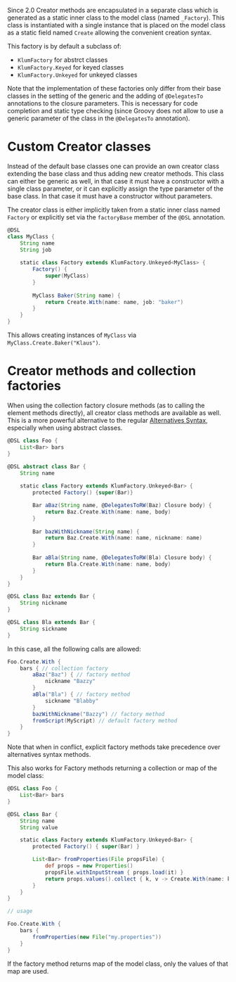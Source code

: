 Since 2.0 Creator methods are encapsulated in a separate class which is generated as a static inner
class to the model class (named `_Factory`). This class is instantiated with a single instance that is
placed on the model class as a static field named `Create` allowing the convenient creation syntax.

This factory is by default a subclass of:

- `KlumFactory` for abstrct classes
- `KlumFactory.Keyed` for keyed classes
- `KlumFactory.Unkeyed` for unkeyed classes

Note that the implementation of these factories only differ from their base classes in the setting of the generic and the adding of `@DelegatesTo` annotations to the closure parameters. This is necessary for code completion and static type checking (since Groovy does not allow to use a generic parameter of the class in the `@DelegatesTo` annotation).

# Custom Creator classes

Instead of the default base classes one can provide an own creator class extending the base class and thus adding new creator methods. This class can either be generic as well, in that case it must have a constructor with a single class parameter, or it can explicitly assign the type parameter of the base class. In that case it must have a constructor without parameters.

The creator class is either implicitly taken from a static inner class named `Factory` or explicitly set via the `factoryBase` member of the `@DSL` annotation.

```groovy
@DSL
class MyClass {
    String name
    String job
    
    static class Factory extends KlumFactory.Unkeyed<MyClass> {
        Factory() {
            super(MyClass)
        }
        
        MyClass Baker(String name) {
            return Create.With(name: name, job: "baker")
        }
    }
}
```

This allows creating instances of `MyClass` via `MyClass.Create.Baker("Klaus")`.

# Creator methods and collection factories

When using the collection factory closure methods (as to calling the element methods directly), all creator class methods 
are available as well. This is a more powerful alternative to the regular
[Alternatives Syntax](Alternatives-Syntax.md), especially when using abstract classes.


```groovy
@DSL class Foo {
    List<Bar> bars
}

@DSL abstract class Bar {
    String name
    
    static class Factory extends KlumFactory.Unkeyed<Bar> {
        protected Factory() {super(Bar)}

        Bar aBaz(String name, @DelegatesToRW(Baz) Closure body) {
            return Baz.Create.With(name: name, body)
        }
        
        Bar bazWithNickname(String name) {
            return Baz.Create.With(name: name, nickname: name)
        }
        
        Bar aBla(String name, @DelegatesToRW(Bla) Closure body) {
            return Bla.Create.With(name: name, body)
        }
    }
}

@DSL class Baz extends Bar {
    String nickname
}

@DSL class Bla extends Bar {
    String sickname
}
```

In this case, all the following calls are allowed:

```groovy
Foo.Create.With {
    bars { // collection factory
        aBaz("Baz") { // factory method
            nickname "Bazzy"
        }
        aBla("Bla") { // factory method
            sickname "Blabby"
        }
        bazWithNickname("Bazzy") // factory method
        fromScript(MyScript) // default factory method
    }
}
```

Note that when in conflict, explicit factory methods take precedence over alternatives syntax methods.

This also works for Factory methods returning a collection or map of the model class:

```groovy
@DSL class Foo {
    List<Bar> bars
}

@DSL class Bar {
    String name
    String value

    static class Factory extends KlumFactory.Unkeyed<Bar> {
        protected Factory() { super(Bar) }

        List<Bar> fromProperties(File propsFile) {
            def props = new Properties()
            propsFile.withInputStream { props.load(it) }
            return props.values().collect { k, v -> Create.With(name: k, value: v) }
        }
    }
}

// usage

Foo.Create.With {
    bars {
        fromProperties(new File("my.properties"))
    }
}
```

If the factory method returns map of the model class, only the values of that map are used.
